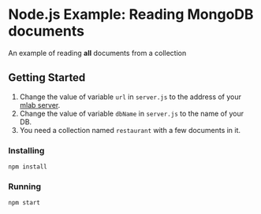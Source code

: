 # Node.js Example: Reading MongoDB documents
An example of reading **all** documents from a collection
## Getting Started
1. Change the value of variable `url` in `server.js` to the address of your [mlab server](http://mlab.com).
2. Change the value of variable `dbName` in `server.js` to the name of your DB.
3. You need a collection named `restaurant` with a few documents in it.
### Installing
```
npm install
```
### Running
```
npm start
```
